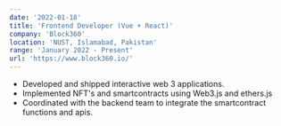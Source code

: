 ```yaml
---
date: '2022-01-18'
title: 'Frontend Developer (Vue + React)'
company: 'Block360'
location: 'NUST, Islamabad, Pakistan'
range: 'January 2022 - Present'
url: 'https://www.block360.io/'
---
```


- Developed and shipped interactive web 3 applications.
- Implemented NFT's and smartcontracts using Web3.js and ethers.js
- Coordinated with the backend team to integrate the smartcontract functions and apis.
